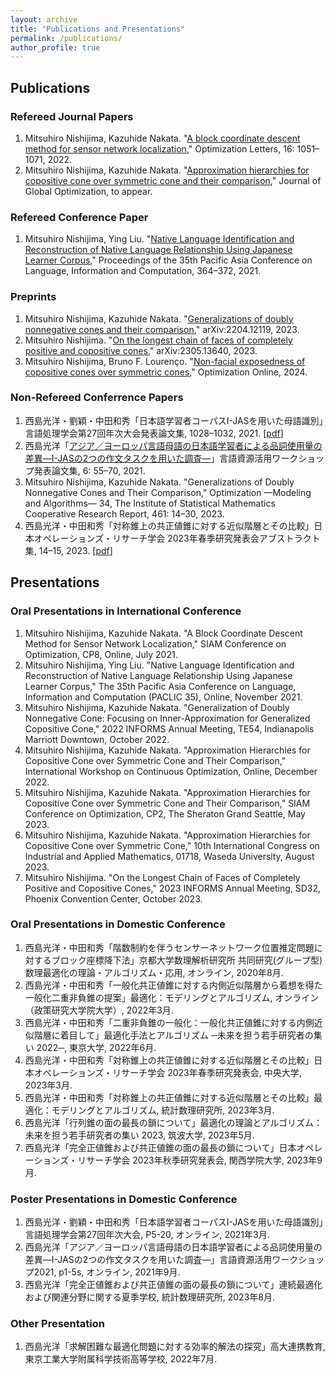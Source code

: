 ```yaml
---
layout: archive
title: "Publications and Presentations"
permalink: /publications/
author_profile: true
---
```

## Publications
### Refereed Journal Papers
1. Mitsuhiro Nishijima, Kazuhide Nakata. "<a href="https://doi.org/10.1007/s11590-021-01762-9" target="_blank" rel="noopener noreferrer">A block coordinate descent method for sensor network localization</a>," Optimization Letters, 16: 1051&ndash;1071, 2022.
1. Mitsuhiro Nishijima, Kazuhide Nakata. "<a href="https://doi.org/10.1007/s10898-023-01319-3" target="_blank" rel="noopener noreferrer">Approximation hierarchies for copositive cone over symmetric cone and their comparison</a>," Journal of Global Optimization, to appear.

### Refereed Conference Paper
1. Mitsuhiro Nishijima, Ying Liu. "<a href="https://aclanthology.org/2021.paclic-1.39/" target="_blank" rel="noopener noreferrer">Native Language Identification and Reconstruction of Native Language Relationship Using Japanese Learner Corpus</a>," Proceedings of the 35th Pacific Asia Conference on Language, Information and Computation, 364&ndash;372, 2021.

### Preprints
1. Mitsuhiro Nishijima, Kazuhide Nakata. "<a href="https://doi.org/10.48550/arXiv.2204.12119" target="_blank" rel="noopener noreferrer">Generalizations of doubly nonnegative cones and their comparison</a>," arXiv:2204.12119, 2023.
2. Mitsuhiro Nishijima. "<a href="https://doi.org/10.48550/arXiv.2305.13640" target="_blank" rel="noopener noreferrer">On the longest chain of faces of completely positive and copositive cones</a>," arXiv:2305.13640, 2023.
3. Mitsuhiro Nishijima, Bruno F. Lourenço. "<a href="https://optimization-online.org/2024/02/non-facial-exposedness-of-copositive-cones-over-symmetric-cones/" target="_blank" rel="noopener noreferrer">Non-facial exposedness of copositive cones over symmetric cones</a>," Optimization Online, 2024.

### Non-Refereed Conferrence Papers
1. 西島光洋・劉穎・中田和秀「日本語学習者コーパスI-JASを用いた母語識別」言語処理学会第27回年次大会発表論文集, 1028–1032, 2021. [<a href="https://www.anlp.jp/proceedings/annual_meeting/2021/pdf_dir/P5-20.pdf" target="_blank" rel="noopener noreferrer">pdf</a>]
2. 西島光洋「<a href="http://doi.org/10.15084/00003480" target="_blank" rel="noopener noreferrer">アジア／ヨーロッパ言語母語の日本語学習者による品詞使用量の差異―I-JASの2つの作文タスクを用いた調査―</a>」言語資源活用ワークショップ発表論文集, 6: 55&ndash;70, 2021.
3. Mitsuhiro Nishijima, Kazuhide Nakata. "Generalizations of Doubly Nonnegative Cones and Their Comparison," Optimization &mdash;Modeling and Algorithms&mdash; 34, The Institute of Statistical Mathematics Cooperative Research Report, 461: 14&ndash;30, 2023.
4. 西島光洋・中田和秀「対称錐上の共正値錐に対する近似階層とその比較」日本オペレーションズ・リサーチ学会 2023年春季研究発表会アブストラクト集, 14–15, 2023. [<a href="https://orsj.org/wp-content/nc-abstract/nc2023s/2023s-1-A-6.pdf" target="_blank" rel="noopener noreferrer">pdf</a>]

## Presentations
### Oral Presentations in International Conference
1. Mitsuhiro Nishijima, Kazuhide Nakata. "A Block Coordinate Descent Method for Sensor Network Localization," SIAM Conference on Optimization, CP8, Online, July 2021.
2. Mitsuhiro Nishijima, Ying Liu. "Native Language Identification and Reconstruction of Native Language Relationship Using Japanese Learner Corpus," The 35th Pacific Asia Conference on Language, Information and Computation (PACLIC 35), Online, November 2021.
3. Mitsuhiro Nishijima, Kazuhide Nakata. "Generalization of Doubly Nonnegative Cone: Focusing on Inner-Approximation for Generalized Copositive Cone," 2022 INFORMS Annual Meeting, TE54, Indianapolis Marriott Downtown, October 2022.
4. Mitsuhiro Nishijima, Kazuhide Nakata. "Approximation Hierarchies for Copositive Cone over Symmetric Cone and Their Comparison," International Workshop on Continuous Optimization, Online, December 2022.
5. Mitsuhiro Nishijima, Kazuhide Nakata. "Approximation Hierarchies for Copositive Cone over Symmetric Cone and Their Comparison," SIAM Conference on Optimization, CP2, The Sheraton Grand Seattle, May 2023.
6. Mitsuhiro Nishijima, Kazuhide Nakata. "Approximation Hierarchies for Copositive Cone over Symmetric Cone," 10th International Congress on Industrial and Applied Mathematics, 01718, Waseda University, August 2023.
7. Mitsuhiro Nishijima. "On the Longest Chain of Faces of Completely Positive and Copositive Cones," 2023 INFORMS Annual Meeting, SD32, Phoenix Convention Center, October 2023.

### Oral Presentations in Domestic Conference
1. 西島光洋・中田和秀「階数制約を伴うセンサーネットワーク位置推定問題に対するブロック座標降下法」京都大学数理解析研究所 共同研究(グループ型) 数理最適化の理論・アルゴリズム・応用, オンライン, 2020年8月.
2. 西島光洋・中田和秀「一般化共正値錐に対する内側近似階層から着想を得た一般化二重非負錐の提案」最適化：モデリングとアルゴリズム, オンライン（政策研究大学院大学）, 2022年3月.
3. 西島光洋・中田和秀「二重非負錐の一般化：一般化共正値錐に対する内側近似階層に着目して」最適化手法とアルゴリズム ─未来を担う若手研究者の集い 2022─, 東京大学, 2022年6月.
4. 西島光洋・中田和秀「対称錐上の共正値錐に対する近似階層とその比較」日本オペレーションズ・リサーチ学会 2023年春季研究発表会, 中央大学, 2023年3月.
5. 西島光洋・中田和秀「対称錐上の共正値錐に対する近似階層とその比較」最適化：モデリングとアルゴリズム, 統計数理研究所, 2023年3月.
6. 西島光洋「行列錐の面の最長の鎖について」最適化の理論とアルゴリズム：未来を担う若手研究者の集い 2023, 筑波大学, 2023年5月.
7. 西島光洋「完全正値錐および共正値錐の面の最長の鎖について」日本オペレーションズ・リサーチ学会 2023年秋季研究発表会, 関西学院大学, 2023年9月.

### Poster Presentations in Domestic Conference
1. 西島光洋・劉穎・中田和秀「日本語学習者コーパスI-JASを用いた母語識別」言語処理学会第27回年次大会, P5-20, オンライン, 2021年3月.
2. 西島光洋「アジア／ヨーロッパ言語母語の日本語学習者による品詞使用量の差異―I-JASの2つの作文タスクを用いた調査―」言語資源活用ワークショップ2021, p1-5s, オンライン, 2021年9月.
3. 西島光洋「完全正値錐および共正値錐の面の最長の鎖について」連続最適化および関連分野に関する夏季学校, 統計数理研究所, 2023年8月.

### Other Presentation
1. 西島光洋「求解困難な最適化問題に対する効率的解法の探究」高大連携教育, 東京工業大学附属科学技術高等学校, 2022年7月.

